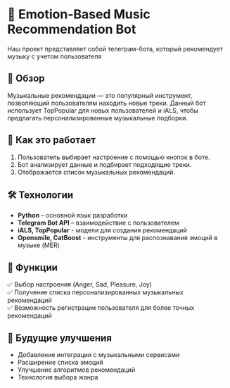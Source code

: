 # 🎵 Emotion-Based Music Recommendation Bot  

Наш проект представляет собой телеграм-бота, который рекомендует музыку с учетом пользователя

## 🚀 Обзор  
Музыкальные рекомендации — это популярный инструмент, позволяющий пользователям находить новые треки. Данный бот использует TopPopular для новых пользователей и iALS, чтобы предлагать персонализированные музыкальные подборки.  

## 🔧 Как это работает  
1. Пользователь выбирает настроение с помощью кнопок в боте.  
2. Бот анализирует данные и подбирает подходящие треки.  
3. Отображается список музыкальных рекомендаций.  

## 🛠 Технологии  
- **Python** – основной язык разработки  
- **Telegram Bot API** – взаимодействие с пользователем
- **iALS, TopPopular** - модели для создания рекомендаций
- **Opensmile, CatBoost** - инструменты для распознавания эмоций в музыке (MER)

  
## 📌 Функции  
✅ Выбор настроения (Anger, Sad, Pleasure, Joy)  
✅ Получение списка персонализированных музыкальных рекомендаций  
✅ Возможность регистрации пользователя для более точных рекомендаций  

 
## 🔮 Будущие улучшения  
- Добавление интеграции с музыкальными сервисами  
- Расширение списка эмоций  
- Улучшение алгоритмов рекомендаций
- Технология выбора жанра

